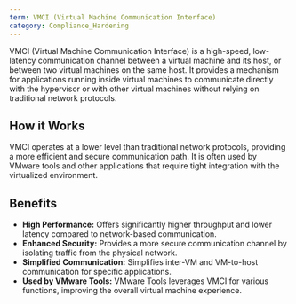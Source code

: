 ```yaml
---
term: VMCI (Virtual Machine Communication Interface)
category: Compliance_Hardening
---
```


VMCI (Virtual Machine Communication Interface) is a high-speed, low-latency communication channel between a virtual machine and its host, or between two virtual machines on the same host. It provides a mechanism for applications running inside virtual machines to communicate directly with the hypervisor or with other virtual machines without relying on traditional network protocols.

## How it Works

VMCI operates at a lower level than traditional network protocols, providing a more efficient and secure communication path. It is often used by VMware tools and other applications that require tight integration with the virtualized environment.

## Benefits

*   **High Performance:** Offers significantly higher throughput and lower latency compared to network-based communication.
*   **Enhanced Security:** Provides a more secure communication channel by isolating traffic from the physical network.
*   **Simplified Communication:** Simplifies inter-VM and VM-to-host communication for specific applications.
*   **Used by VMware Tools:** VMware Tools leverages VMCI for various functions, improving the overall virtual machine experience.
